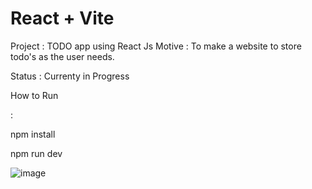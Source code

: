 # React + Vite

Project : TODO app using React Js
Motive : To make a website to store todo's as the user needs.

<p>Status : Currenty in Progress</p>
<p>How to Run</p> :  
<p>npm install</p>
<p>npm run dev</p>

![image](https://github.com/user-attachments/assets/650975ba-8d66-4c86-b25c-cd86065b43d5)
